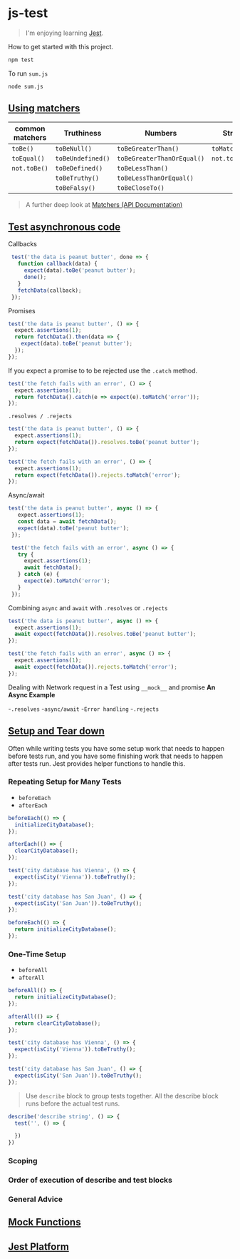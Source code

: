 # js-test

> I'm enjoying learning [Jest](https://facebook.github.io/jest/).

How to get started with this project.

```bash
npm test
```

To run `sum.js`

```node
node sum.js
```

## [Using matchers](https://facebook.github.io/jest/docs/en/using-matchers.html)

| common matchers | Truthiness        | Numbers                    | Strings         | Arrays            | Exceptions |
| --------------- | ------------      | -------------------        | -----------     | -------------     | -----------|
| `toBe()`        | `toBeNull()`      | `toBeGreaterThan()`        | `toMatch()`     | `toContain()`     | `toThrow()`|
| `toEqual()`     | `toBeUndefined()` | `toBeGreaterThanOrEqual()` | `not.toMatch()` | `not.toContain()` |            |
| `not.toBe()`    | `toBeDefined()`   | `toBeLessThan()`           |                 |                   |            |
|                 | `toBeTruthy()`    | `toBeLessThanOrEqual()`    |                 |                   |            |
|                 | `toBeFalsy()`     | `toBeCloseTo()`             |

  > A further deep look at [Matchers (API Documentation)](https://facebook.github.io/jest/docs/en/api.html)

## [Test asynchronous code](https://facebook.github.io/jest/docs/en/asynchronous.html)

 Callbacks
 ```js
  test('the data is peanut butter', done => {
    function callback(data) {
      expect(data).toBe('peanut butter');
      done();
    }
    fetchData(callback);
  });
 ```
  Promises
  ```js
  test('the data is peanut butter', () => {
    expect.assertions(1);
    return fetchData().then(data => {
      expect(data).toBe('peanut butter');
    });
  });
  ```
  If you expect a promise to to be rejected use the `.catch` method.
  ```js
  test('the fetch fails with an error', () => {
    expect.assertions(1);
    return fetchData().catch(e => expect(e).toMatch('error'));
  });
  ```
  `.resolves / .rejects`
  ```js
  test('the data is peanut butter', () => {
    expect.assertions(1);
    return expect(fetchData()).resolves.toBe('peanut butter');
  });
  ```
  ```js
  test('the fetch fails with an error', () => {
    expect.assertions(1);
    return expect(fetchData()).rejects.toMatch('error');
  });
 ```
 Async/await
 ```js
 test('the data is peanut butter', async () => {
    expect.assertions(1);
    const data = await fetchData();
    expect(data).toBe('peanut butter');
  });

  test('the fetch fails with an error', async () => {
    try {
      expect.assertions(1);
      await fetchData();
    } catch (e) {
      expect(e).toMatch('error');
    }
  });
 ```
  Combining `async` and `await` with `.resolves` or `.rejects`
  ```js
  test('the data is peanut butter', async () => {
    expect.assertions(1);
    await expect(fetchData()).resolves.toBe('peanut butter');
  });

  test('the fetch fails with an error', async () => {
    expect.assertions(1);
    await expect(fetchData()).rejects.toMatch('error');
  });
  ```

 Dealing with Network request in a Test using `__mock__` and promise **An Async Example**

 -`.resolves`
 -`async/await`
 -`Error handling`
 -`.rejects`

## [Setup and Tear down](https://facebook.github.io/jest/docs/en/setup-teardown.html)

Often while writing tests you have some setup work that needs to happen before tests run, and you have some finishing work that needs to happen after tests run. Jest provides helper functions to handle this.

### Repeating Setup for Many Tests

- `beforeEach`
- `afterEach`

```js
beforeEach(() => {
  initializeCityDatabase();
});

afterEach(() => {
  clearCityDatabase();
});

test('city database has Vienna', () => {
  expect(isCity('Vienna')).toBeTruthy();
});

test('city database has San Juan', () => {
  expect(isCity('San Juan')).toBeTruthy();
});
```
```js
beforeEach(() => {
  return initializeCityDatabase();
});

```

### One-Time Setup

- `beforeAll`
- `afterAll `

```js
beforeAll(() => {
  return initializeCityDatabase();
});

afterAll(() => {
  return clearCityDatabase();
});

test('city database has Vienna', () => {
  expect(isCity('Vienna')).toBeTruthy();
});

test('city database has San Juan', () => {
  expect(isCity('San Juan')).toBeTruthy();
});
```

> Use `describe` block to group tests together. All the describe block runs before the actual test runs.


```js
describe('describe string', () => {
  test('', () => {

  })
})
```

### Scoping

### Order of execution of describe and test blocks

### General Advice

## [Mock Functions](https://facebook.github.io/jest/docs/en/mock-functions.html)

## [Jest Platform](https://facebook.github.io/jest/docs/en/jest-platform.html)

